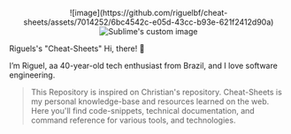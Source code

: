 <p align="center">
  ![image](https://github.com/riguelbf/cheat-sheets/assets/7014252/6bc4542c-e05d-43cc-b93e-621f2412d90a)
    <img src="https://github.com/waldyr/Sublime-Installer/blob/master/sublime_text.png?raw=true" alt="Sublime's custom image"/>

</p>



Riguels's "Cheat-Sheets"
Hi, there! 👋

I’m Riguel, aa 40-year-old tech enthusiast from Brazil, and I love software engineering.

>This Repository is inspired on Christian's repository. Cheat-Sheets is my personal knowledge-base and resources learned on the web.
Here you'll find code-snippets, technical documentation, and command reference for various tools, and technologies.
